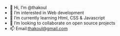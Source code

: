 - 👋 Hi, I’m @thakoul
- 👀 I’m interested in Web development
- 🌱 I’m currently learning Html, CSS & Javascript
- 💞️ I’m looking to collaborate on open source projects
- 📫 Email:thakoul@gmail.com

<!---
thakoul/thakoul is a ✨ special ✨ repository because its `README.md` (this file) appears on your GitHub profile.
You can click the Preview link to take a look at your changes.
--->
